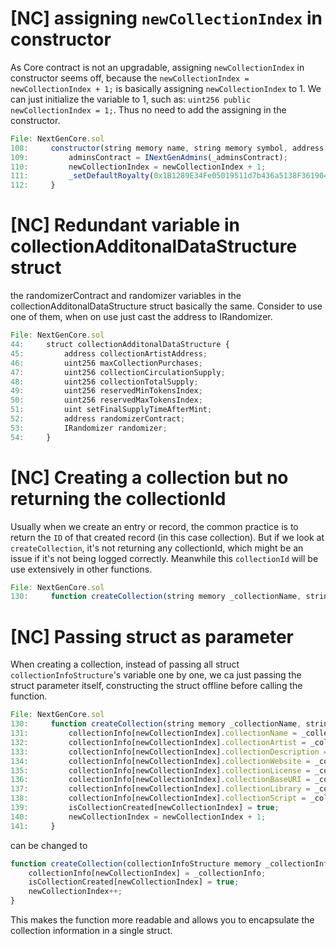 # [NC] assigning `newCollectionIndex` in constructor

As Core contract is not an upgradable, assigning `newCollectionIndex` in constructor seems off, because the `newCollectionIndex = newCollectionIndex + 1;` is basically assigning `newCollectionIndex` to 1. We can just initialize the variable to 1, such as: `uint256 public newCollectionIndex = 1;`. Thus no need to add the assigning in the constructor.

```js
File: NextGenCore.sol
108:     constructor(string memory name, string memory symbol, address _adminsContract) ERC721(name, symbol) {
109:         adminsContract = INextGenAdmins(_adminsContract);
110:         newCollectionIndex = newCollectionIndex + 1;
111:         _setDefaultRoyalty(0x1B1289E34Fe05019511d7b436a5138F361904df0, 690);
112:     }
```

# [NC] Redundant variable in collectionAdditonalDataStructure struct

the randomizerContract and randomizer variables in the collectionAdditonalDataStructure struct basically the same. Consider to use one of them, when on use just cast the address to IRandomizer.

```js
File: NextGenCore.sol
44:     struct collectionAdditonalDataStructure {
45:         address collectionArtistAddress;
46:         uint256 maxCollectionPurchases;
47:         uint256 collectionCirculationSupply;
48:         uint256 collectionTotalSupply;
49:         uint256 reservedMinTokensIndex;
50:         uint256 reservedMaxTokensIndex;
51:         uint setFinalSupplyTimeAfterMint;
52:         address randomizerContract;
53:         IRandomizer randomizer;
54:     }
```

# [NC] Creating a collection but no returning the collectionId

Usually when we create an entry or record, the common practice is to return the `ID` of that created record (in this case collection). But if we look at `createCollection`, it's not returning any collectionId, which might be an issue if it's not being logged correctly. Meanwhile this `collectionId` will be use extensively in other functions.

```js
File: NextGenCore.sol
130:     function createCollection(string memory _collectionName, string memory _collectionArtist, string memory _collectionDescription, string memory _collectionWebsite, string memory _collectionLicense, string memory _collectionBaseURI, string memory _collectionLibrary, string[] memory _collectionScript) public FunctionAdminRequired(this.createCollection.selector) {
```

# [NC] Passing struct as parameter

When creating a collection, instead of passing all struct `collectionInfoStructure`'s variable one by one, we ca just passing the struct parameter itself, constructing the struct offline before calling the function.

```js
File: NextGenCore.sol
130:     function createCollection(string memory _collectionName, string memory _collectionArtist, string memory _collectionDescription, string memory _collectionWebsite, string memory _collectionLicense, string memory _collectionBaseURI, string memory _collectionLibrary, string[] memory _collectionScript) public FunctionAdminRequired(this.createCollection.selector) {
131:         collectionInfo[newCollectionIndex].collectionName = _collectionName;
132:         collectionInfo[newCollectionIndex].collectionArtist = _collectionArtist;
133:         collectionInfo[newCollectionIndex].collectionDescription = _collectionDescription;
134:         collectionInfo[newCollectionIndex].collectionWebsite = _collectionWebsite;
135:         collectionInfo[newCollectionIndex].collectionLicense = _collectionLicense;
136:         collectionInfo[newCollectionIndex].collectionBaseURI = _collectionBaseURI;
137:         collectionInfo[newCollectionIndex].collectionLibrary = _collectionLibrary;
138:         collectionInfo[newCollectionIndex].collectionScript = _collectionScript;
139:         isCollectionCreated[newCollectionIndex] = true;
140:         newCollectionIndex = newCollectionIndex + 1;
141:     }
```

can be changed to 

```js
function createCollection(collectionInfoStructure memory _collectionInfo) public FunctionAdminRequired(this.createCollection.selector) {
    collectionInfo[newCollectionIndex] = _collectionInfo;
    isCollectionCreated[newCollectionIndex] = true;
    newCollectionIndex++;
}
```

This makes the function more readable and allows you to encapsulate the collection information in a single struct.


